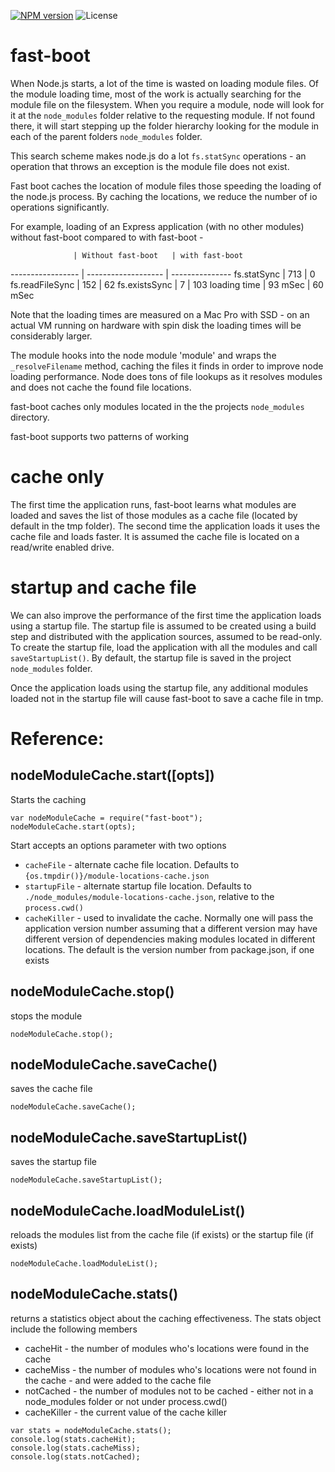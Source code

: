 [![NPM version](https://img.shields.io/npm/v/fast-boot.svg)](https://www.npmjs.com/package/fast-boot)
![License](https://img.shields.io/npm/l/express.svg)

# fast-boot
When Node.js starts, a lot of the time is wasted on loading module files. Of the module loading time, most of the work is
actually searching for the module file on the filesystem. When you require a module, node will look for it at the ```node_modules```
folder relative to the requesting module. If not found there, it will start stepping up the folder hierarchy looking
for the module in each of the parent folders ```node_modules``` folder.

This search scheme makes node.js do a lot ```fs.statSync``` operations - an operation that throws an exception is the module file
does not exist.

Fast boot caches the location of module files those speeding the loading of the node.js process. By caching the locations, we
reduce the number of io operations significantly.

For example, loading of an Express application (with no other modules) without fast-boot compared to with fast-boot -

                  | Without fast-boot   | with fast-boot
----------------- | ------------------- | ---------------
fs.statSync       |    713              | 0
fs.readFileSync   |    152              | 62
fs.existsSync     |     7               | 103
loading time      |    93 mSec          | 60 mSec

Note that the loading times are measured on a Mac Pro with SSD - on an actual VM running on hardware with spin disk the
loading times will be considerably larger.

The module hooks into the node module 'module' and wraps the ```_resolveFilename``` method, caching the files it finds
in order to improve node loading performance. Node does tons of file lookups as it resolves modules and does not cache
the found file locations.

fast-boot caches only modules located in the the projects ```node_modules``` directory.

fast-boot supports two patterns of working

# cache only

The first time the application runs, fast-boot learns what modules are loaded and saves the list of those modules
as a cache file (located by default in the tmp folder). The second time the application loads it uses the cache file
and loads faster. It is assumed the cache file is located on a read/write enabled drive.

# startup and cache file

We can also improve the performance of the first time the application loads using a startup file. The startup file
is assumed to be created using a build step and distributed with the application sources, assumed to be read-only.
To create the startup file, load the application with all the modules and call ```saveStartupList()```. By default,
the startup file is saved in the project ```node_modules``` folder.

Once the application loads using the startup file, any additional modules loaded not in the startup file will cause
fast-boot to save a cache file in tmp.

# Reference:

## nodeModuleCache.start([opts])


Starts the caching

```
var nodeModuleCache = require("fast-boot");
nodeModuleCache.start(opts);
```

Start accepts an options parameter with two options
   * ```cacheFile``` - alternate cache file location. Defaults to ```{os.tmpdir()}/module-locations-cache.json```
   * ```startupFile``` - alternate startup file location. Defaults to ```./node_modules/module-locations-cache.json```, relative to the ```process.cwd()```
   * ```cacheKiller``` - used to invalidate the cache. Normally one will pass the application version number assuming that a different version
   may have different version of dependencies making modules located in different locations. The default is the version number from package.json,
   if one exists

## nodeModuleCache.stop()

stops the module

```
nodeModuleCache.stop();
```

## nodeModuleCache.saveCache()

saves the cache file

```
nodeModuleCache.saveCache();
```

## nodeModuleCache.saveStartupList()

saves the startup file

```
nodeModuleCache.saveStartupList();
```

## nodeModuleCache.loadModuleList()

reloads the modules list from the cache file (if exists) or the startup file (if exists)

```
nodeModuleCache.loadModuleList();
```

## nodeModuleCache.stats()

returns a statistics object about the caching effectiveness. The stats object include the following members

* cacheHit - the number of modules who's locations were found in the cache
* cacheMiss - the number of modules who's locations were not found in the cache - and were added to the cache file
* notCached - the number of modules not to be cached - either not in a node_modules folder or not under process.cwd()
* cacheKiller - the current value of the cache killer

```
var stats = nodeModuleCache.stats();
console.log(stats.cacheHit);
console.log(stats.cacheMiss);
console.log(stats.notCached);
```
